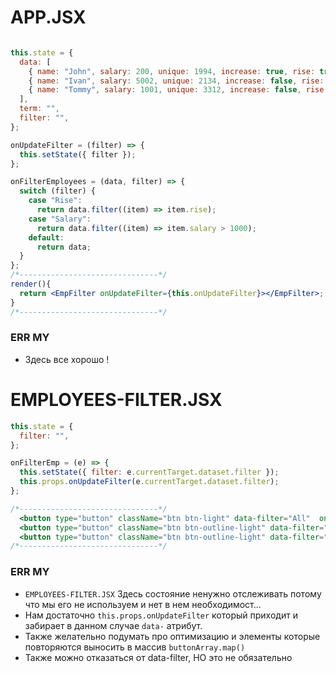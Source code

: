 <!-- ------------------------------------------------- -->

# APP.JSX

<!-- ------------------------------------------------- -->

```jsx

this.state = {
  data: [
    { name: "John", salary: 200, unique: 1994, increase: true, rise: true },
    { name: "Ivan", salary: 5002, unique: 2134, increase: false, rise: false },
    { name: "Tommy", salary: 1001, unique: 3312, increase: false, rise: false },
  ],
  term: "",
  filter: "",
};

onUpdateFilter = (filter) => {
  this.setState({ filter });
};

onFilterEmployees = (data, filter) => {
  switch (filter) {
    case "Rise":
      return data.filter((item) => item.rise);
    case "Salary":
      return data.filter((item) => item.salary > 1000);
    default:
      return data;
  }
};
/*-------------------------------*/
render(){
  return <EmpFilter onUpdateFilter={this.onUpdateFilter}></EmpFilter>;
}
/*-------------------------------*/
```

### **ERR MY**

- Здесь все хорошо !

<!-- @@@@@@@@@@@@@@@@@@@@@@@@@@@@@@@@@@@@@@@@@@@@@@@@@@@@@@@@@@@@@@@@@@@@@@@@@@@@@@@@@@@@@@@@@@@@ -->

<!-- ------------------------------------------------- -->

# EMPLOYEES-FILTER.JSX

<!-- ------------------------------------------------- -->

```jsx
this.state = {
  filter: "",
};

onFilterEmp = (e) => {
  this.setState({ filter: e.currentTarget.dataset.filter });
  this.props.onUpdateFilter(e.currentTarget.dataset.filter);
};

/*-------------------------------*/
  <button type="button" className="btn btn-light" data-filter="All"  onClick={this.onFilterEmp}>Все сотрудника</button>
  <button type="button" className="btn btn-outline-light" data-filter="Rise"  onClick={this.onFilterEmp}>На повышение</button>
  <button type="button" className="btn btn-outline-light" data-filter="Salary"  onClick={this.onFilterEmp}>3/П больше 1000$</button>
/*-------------------------------*/
```

### **ERR MY**

- `EMPLOYEES-FILTER.JSX` Здесь состояние ненужно отслеживать потому что мы его не используем и нет в нем необходимост...
- Нам достаточно `this.props.onUpdateFilter` который приходит и забирает в данном случае `data-` атрибут.
- Также желательно подумать про оптимизацию и элементы которые повторяются выносить в массив `buttonArray.map()`
- Также можно отказаться от data-filter, НО это не обязательно

<!-- @@@@@@@@@@@@@@@@@@@@@@@@@@@@@@@@@@@@@@@@@@@@@@@@@@@@@@@@@@@@@@@@@@@@@@@@@@@@@@@@@@@@@@@@@@@@ -->
